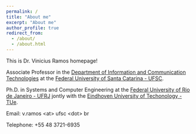 ```yaml
---
permalink: /
title: "About me"
excerpt: "About me"
author_profile: true
redirect_from: 
  - /about/
  - /about.html
---
```


This is Dr. Vinicius Ramos homepage!

Associate Professor in the [Department of Information and Communication Technologies](http://cit.ufsc.br "Department of Information and Communication Technologies") at the [Federal University of Santa Catarina - UFSC](http://www.ufsc.br "Federal University of Santa Catarina - UFSC").

Ph.D. in Systems and Computer Engineering at the [Federal University of Rio de Janeiro - UFRJ](http://www.ufrj.br "Federal University of Rio de Janeiro - UFRJ") jontly with the [Eindhoven University of Techonology - TUe](http://www.tue.nl "Eindhoven University of Techonology - TUe").

Email: v.ramos \<at\> ufsc \<dot\> br

Telephone: +55 48 3721-6935
